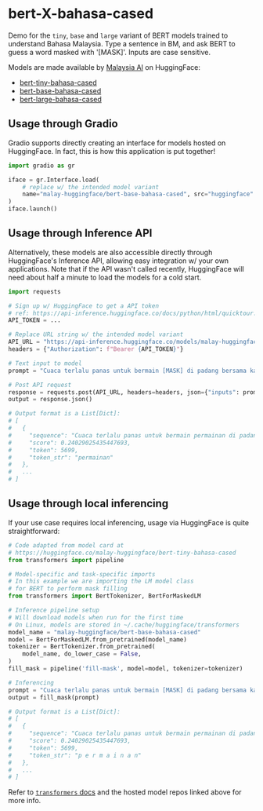 # bert-X-bahasa-cased 

Demo for the `tiny`, `base` and `large` variant of BERT models trained to understand Bahasa Malaysia. Type a sentence in BM, and ask BERT to guess a word masked with '[MASK]'. Inputs are case sensitive. 

Models are made available by [Malaysia AI](https://github.com/malaysia-ai/) on HuggingFace:

+ [bert-tiny-bahasa-cased](https://huggingface.co/malay-huggingface/bert-tiny-bahasa-cased)
+ [bert-base-bahasa-cased](https://huggingface.co/malay-huggingface/bert-base-bahasa-cased)
+ [bert-large-bahasa-cased](https://huggingface.co/malay-huggingface/bert-large-bahasa-cased)

## Usage through Gradio

Gradio supports directly creating an interface for models hosted on HuggingFace. In fact, this is how this application is put together!

``` python
import gradio as gr

iface = gr.Interface.load(
    # replace w/ the intended model variant
    name="malay-huggingface/bert-base-bahasa-cased", src="huggingface"
)
iface.launch()
```

## Usage through Inference API

Alternatively, these models are also accessible directly through HuggingFace's Inference API, allowing easy integration w/ your own applications. Note that if the API wasn't called recently, HuggingFace will need about half a minute to load the models for a cold start.

``` python
import requests

# Sign up w/ HuggingFace to get a API token
# ref: https://api-inference.huggingface.co/docs/python/html/quicktour.html
API_TOKEN = ... 

# Replace URL string w/ the intended model variant
API_URL = "https://api-inference.huggingface.co/models/malay-huggingface/bert-base-bahasa-cased"
headers = {"Authorization": f"Bearer {API_TOKEN}"}

# Text input to model
prompt = "Cuaca terlalu panas untuk bermain [MASK] di padang bersama kawan-kawan."

# Post API request
response = requests.post(API_URL, headers=headers, json={"inputs": prompt})
output = response.json()

# Output format is a List[Dict]:
# [
#   {
#     "sequence": "Cuaca terlalu panas untuk bermain permainan di padang bersama kawan - kawan.",
#     "score": 0.24029025435447693,
#     "token": 5699,
#     "token_str": "permainan"
#   },
#   ...
# ]

```

## Usage through local inferencing

If your use case requires local inferencing, usage via HuggingFace is quite straightforward:

``` python
# Code adapted from model card at
# https://huggingface.co/malay-huggingface/bert-tiny-bahasa-cased
from transformers import pipeline

# Model-specific and task-specific imports
# In this example we are importing the LM model class
# for BERT to perform mask filling
from transformers import BertTokenizer, BertForMaskedLM  

# Inference pipeline setup
# Will download models when run for the first time
# On Linux, models are stored in ~/.cache/huggingface/transformers
model_name = "malay-huggingface/bert-base-bahasa-cased"
model = BertForMaskedLM.from_pretrained(model_name)
tokenizer = BertTokenizer.from_pretrained(
    model_name, do_lower_case = False,
)
fill_mask = pipeline('fill-mask', model=model, tokenizer=tokenizer)

# Inferencing
prompt = "Cuaca terlalu panas untuk bermain [MASK] di padang bersama kawan-kawan."
output = fill_mask(prompt)

# Output format is a List[Dict]:
# [
#   {
#     "sequence": "Cuaca terlalu panas untuk bermain permainan di padang bersama kawan - kawan.",
#     "score": 0.24029025435447693,
#     "token": 5699,
#     "token_str": "p e r m a i n a n"
#   },
#   ...
# ]

```
Refer to [`transformers` docs](https://huggingface.co/transformers/) and the hosted model repos linked above for more info.